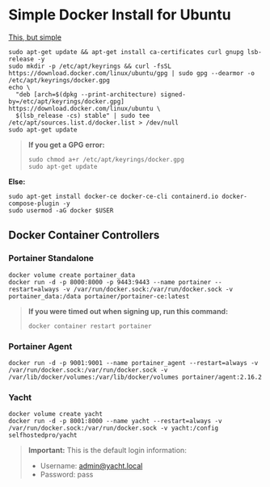 # Simple Docker Install for Ubuntu

[This, but simple](https://docs.docker.com/engine/install/ubuntu/)

```terminal
sudo apt-get update && apt-get install ca-certificates curl gnupg lsb-release -y
sudo mkdir -p /etc/apt/keyrings && curl -fsSL https://download.docker.com/linux/ubuntu/gpg | sudo gpg --dearmor -o /etc/apt/keyrings/docker.gpg
echo \
  "deb [arch=$(dpkg --print-architecture) signed-by=/etc/apt/keyrings/docker.gpg] https://download.docker.com/linux/ubuntu \
  $(lsb_release -cs) stable" | sudo tee /etc/apt/sources.list.d/docker.list > /dev/null
sudo apt-get update
```

> **If you get a GPG error:**
> ```terminal
> sudo chmod a+r /etc/apt/keyrings/docker.gpg
> sudo apt-get update
> ```

**Else:**

```terminal
sudo apt-get install docker-ce docker-ce-cli containerd.io docker-compose-plugin -y
sudo usermod -aG docker $USER
```

## Docker Container Controllers

### Portainer Standalone
```terminal
docker volume create portainer_data
docker run -d -p 8000:8000 -p 9443:9443 --name portainer --restart=always -v /var/run/docker.sock:/var/run/docker.sock -v portainer_data:/data portainer/portainer-ce:latest
```

> **If you were timed out when signing up, run this command:**
> ```terminal
> docker container restart portainer
> ```

### Portainer Agent
```terminal
docker run -d -p 9001:9001 --name portainer_agent --restart=always -v /var/run/docker.sock:/var/run/docker.sock -v /var/lib/docker/volumes:/var/lib/docker/volumes portainer/agent:2.16.2
```

### Yacht
```terminal
docker volume create yacht
docker run -d -p 8001:8000 --name yacht --restart=always -v /var/run/docker.sock:/var/run/docker.sock -v yacht:/config selfhostedpro/yacht 
```

> **Important:** This is the default login information:
> - Username: admin@yacht.local
> - Password: pass
